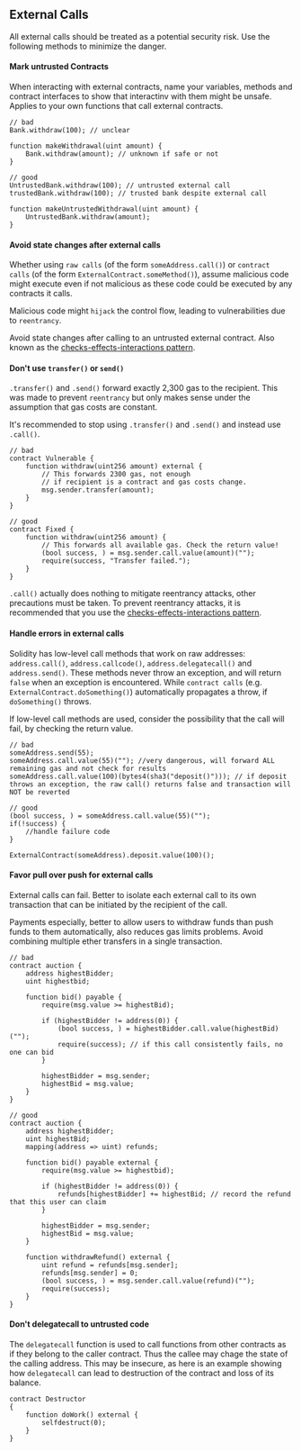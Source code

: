 ## External Calls
All external calls should be treated as a potential security risk. Use the following methods to minimize the danger.

#### Mark untrusted Contracts
When interacting with external contracts, name your variables, methods and contract interfaces to show that interactinv with them might be unsafe. Applies to your own functions that call external contracts.

```sol
// bad
Bank.withdraw(100); // unclear

function makeWithdrawal(uint amount) {
	Bank.withdraw(amount); // unknown if safe or not
}

// good
UntrustedBank.withdraw(100); // untrusted external call
trustedBank.withdraw(100); // trusted bank despite external call

function makeUntrustedWithdrawal(uint amount) {
	UntrustedBank.withdraw(amount);
}
```

#### Avoid state changes after external calls
Whether using `raw calls` (of the form `someAddress.call()`) or `contract calls` (of the form `ExternalContract.someMethod()`), assume malicious code might execute even if not malicious as these code could be executed by any contracts it calls. 

Malicious code might `hijack` the control flow, leading to vulnerabilities due to `reentrancy`.

Avoid state changes after calling to an untrusted external contract. Also known as the [checks-effects-interactions pattern](http://solidity.readthedocs.io/en/develop/security-considerations.html?highlight=check%20effects#use-the-checks-effects-interactions-pattern).

#### Don't use `transfer()` or `send()`
`.transfer()` and `.send()` forward exactly 2,300 gas to the recipient. This was made to prevent `reentrancy` but only makes sense under the assumption that gas costs are constant.

It's recommended to stop using `.transfer()` and `.send()` and instead use `.call()`.

```sol
// bad
contract Vulnerable {
	function withdraw(uint256 amount) external {
		// This forwards 2300 gas, not enough 
		// if recipient is a contract and gas costs change.
		msg.sender.transfer(amount);
	}
}

// good
contract Fixed {
	function withdraw(uint256 amount) {
		// This forwards all available gas. Check the return value!
		(bool success, ) = msg.sender.call.value(amount)("");
		require(success, "Transfer failed.");
	}
}
```
`.call()` actually does nothing to mitigate reentrancy attacks, other precautions must be taken.
To prevent reentrancy attacks, it is recommended that you use the [checks-effects-interactions pattern](https://solidity.readthedocs.io/en/develop/security-considerations.html?highlight=check%20effects#use-the-checks-effects-interactions-pattern).

#### Handle errors in external calls
Solidity has low-level call methods that work on raw addresses: `address.call()`, `address.callcode()`, `address.delegatecall()` and `address.send()`. These methods never throw an exception, and will return `false` when an exception is encountered. While `contract calls` (e.g. `ExternalContract.doSomething()`) automatically propagates a throw, if `doSomething()` throws.

If low-level call methods are used, consider the possibility that the call will fail, by checking the return value.

```sol
// bad
someAddress.send(55);
someAddress.call.value(55)(""); //very dangerous, will forward ALL remaining gas and not check for results
someAddress.call.value(100)(bytes4(sha3("deposit()"))); // if deposit throws an exception, the raw call() returns false and transaction will NOT be reverted

// good
(bool success, ) = someAddress.call.value(55)("");
if(!success) {
	//handle failure code
}

ExternalContract(someAddress).deposit.value(100)();
```

#### Favor pull over push for external calls
External calls can fail. Better to isolate each external call to its own transaction that can be initiated by the recipient of the call.

Payments especially, better to allow users to withdraw funds than push funds to them automatically, also reduces gas limits problems. Avoid combining multiple ether transfers in a single transaction.

```sol
// bad
contract auction {
	address highestBidder;
	uint highestbid;

	function bid() payable {
		require(msg.value >= highestBid);

		if (highestBidder != address(0)) {
			(bool success, ) = highestBidder.call.value(highestBid)("");
			require(success); // if this call consistently fails, no one can bid
		}

		highestBidder = msg.sender;
		highestBid = msg.value;
	}
}

// good
contract auction {
	address highestBidder;
	uint highestBid;
	mapping(address => uint) refunds;

	function bid() payable external {
		require(msg.value >= highestbid);

		if (highestBidder != address(0)) {
			refunds[highestBidder] += highestBid; // record the refund that this user can claim
		}

		highestBidder = msg.sender;
		highestBid = msg.value;
	}

	function withdrawRefund() external {
		uint refund = refunds[msg.sender];
		refunds[msg.sender] = 0;
		(bool success, ) = msg.sender.call.value(refund)("");
		require(success);
	}
}
```

#### Don't delegatecall to untrusted code
The `delegatecall` function is used to call functions from other contracts as if they belong to the caller contract. Thus the callee may chage the state of the calling address. This may be insecure, as here is an example showing how `delegatecall` can lead to destruction of the contract and loss of its balance.

```sol
contract Destructor
{
	function doWork() external {
		selfdestruct(0);
	}
}
```